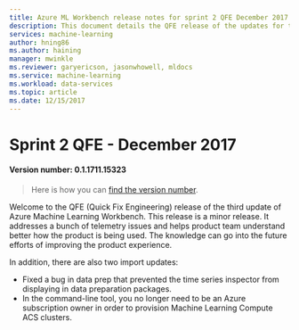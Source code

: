 ```yaml
---
title: Azure ML Workbench release notes for sprint 2 QFE December 2017
description: This document details the QFE release of the updates for the sprint 2 release of Azure ML 
services: machine-learning
author: hning86
ms.author: haining
manager: mwinkle
ms.reviewer: garyericson, jasonwhowell, mldocs
ms.service: machine-learning
ms.workload: data-services
ms.topic: article
ms.date: 12/15/2017
---
```


# Sprint 2 QFE - December 2017 

#### Version number: 0.1.1711.15323

>Here is how you can [find the version number](https://docs.microsoft.com/en-us/azure/machine-learning/preview/known-issues-and-troubleshooting-guide).

Welcome to the QFE (Quick Fix Engineering) release of the third update of Azure Machine Learning Workbench. This release is a minor release. It addresses a bunch of telemetry issues and helps product team understand better how the product is being used. The knowledge can go into the future efforts of improving the product experience. 

In addition, there are also two import updates:

- Fixed a bug in data prep that prevented the time series inspector from displaying in data preparation packages.
- In the command-line tool, you no longer need to be an Azure subscription owner in order to provision Machine Learning Compute ACS clusters. 
